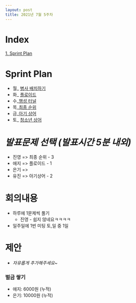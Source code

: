 ```yaml
---
layout: post
title: 2021년 7월 5주차
---
```


# Index

[1. Sprint Plan](#Sprint-Plan)

# Sprint Plan

- 월\_ [병사 배치하기](https://www.acmicpc.net/problem/18353)
- 화\_ [플로이드](https://www.acmicpc.net/problem/11404)
- 수\_[행성 터널](https://www.acmicpc.net/problem/2887)
- 목\_[최종 순위](https://www.acmicpc.net/problem/3665)
- 금\_[아기 상어](https://www.acmicpc.net/problem/16236)
- 토\_ [청소년 상어](https://www.acmicpc.net/problem/19236)

# _발표문제 선택 (발표시간 5분 내외)_

- 진영 => 최종 순위 - 3
- 애지 => 플로이드 - 1
- 은기 =>
- 유진 => 아기상어 - 2

# 회의내용

- 하루에 1문제씩 풀기
  - 진영 - 쉽지 않네요ㅋㅋㅋㅋ
- 일주일에 1번 미팅 토,일 중 1일

# 제안

- _자유롭게 추가해주세요~_

### 벌금 쌓기

- 애지: 6000원 (누적)
- 은기: 10000원 (누적)
